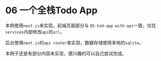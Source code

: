 # 06 一个全栈Todo App

本例使用`next.js`来实现，前端页面部分与 `05-tod-app-with-api`一致，仅在`services`内部修改`api`的`url`。

后台使用`next.js`的`api router`来实现，数据存储使用本地的`sqlite`。

本例子还是有部分内容未实现，感兴趣的可以自己尝试完成。
